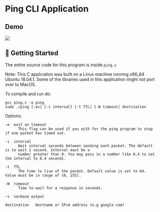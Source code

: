 # Ping CLI Application

## Demo
<img src='http://g.recordit.co/oJOYLtTW4T.gif' />

## 🚀 Getting Started

The entire source code for this program is inside `ping.c`

Note:
This C application was built on a Linux machine running x86_64 Ubuntu 18.04.1. Some of the libraries used in this application might not port over to MacOS.

To compile and run do:
```
gcc ping.c -o ping
sudo ./ping [-ev] [-i interval] [-t TTL] [-W timeout] destination
```

Options:
```
-e  exit on timeout
      This flag can be used if you with for the ping program to stop if one packet has timed out.
      
-i  interval
      Wait interval seconds between sending each packet. The default is to wait 1 second. Interval must be a  
      number greater than 0. You may pass in a number like 0.4 to set the interval to 0.4 seconds.
      
-t  TTL
      The time to live of the packet. Default value is set to 64. Value must be in range of [0, 255].
      
-W  timeout
      Time to wait for a response in seconds.
      
-v  verbose output

destination   Hostname or IPv4 address (e.g google.com)
```
